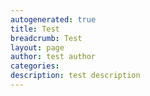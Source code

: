 ```yaml
---
autogenerated: true
title: Test
breadcrumb: Test
layout: page
author: test author
categories: 
description: test description
---
```



